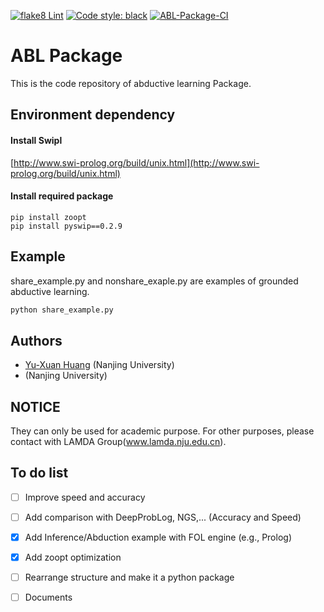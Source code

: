 [![flake8 Lint](https://github.com/AbductiveLearning/ABL-Package/actions/workflows/lint.yml/badge.svg?branch=Dev)](https://github.com/AbductiveLearning/ABL-Package/actions/workflows/lint.yml)
[![Code style: black](https://img.shields.io/badge/code%20style-black-000000.svg)](https://github.com/psf/black)
[![ABL-Package-CI](https://github.com/AbductiveLearning/ABL-Package/actions/workflows/build-and-test.yaml/badge.svg?branch=Dev)](https://github.com/AbductiveLearning/ABL-Package/actions/workflows/build-and-test.yaml)

# ABL Package

This is the code repository of abductive learning Package.

## Environment dependency 

#### Install Swipl 
[http://www.swi-prolog.org/build/unix.html](http://www.swi-prolog.org/build/unix.html)

#### Install required package

```shell
pip install zoopt
pip install pyswip==0.2.9
```


## Example 
share_example.py and nonshare_exaple.py are examples of grounded abductive learning.

```bash 
python share_example.py
```


## Authors 

- [Yu-Xuan Huang](http://www.lamda.nju.edu.cn/huangyx/) (Nanjing University)
- [](http://www.lamda.nju.edu.cn//) (Nanjing University)


## NOTICE 
They can only be used for academic purpose. For other purposes, please contact with LAMDA Group(www.lamda.nju.edu.cn).

## To do list 

- [ ] Improve speed and accuracy
- [ ] Add comparison with DeepProbLog, NGS,... (Accuracy and Speed)
- [x] Add Inference/Abduction example with FOL engine (e.g., Prolog)
- [x] Add zoopt optimization
- [ ] Rearrange structure and make it a python package
- [ ] Documents

